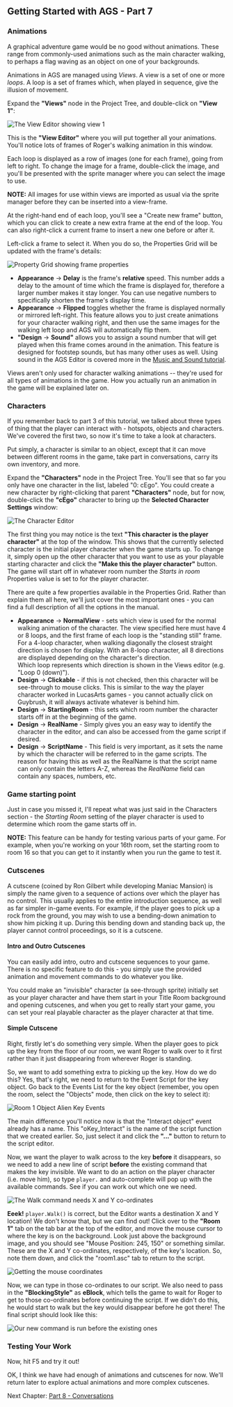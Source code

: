 ## Getting Started with AGS - Part 7

### Animations

A graphical adventure game would be no good without animations. These
range from commonly-used animations such as the main character walking,
to perhaps a flag waving as an object on one of your backgrounds.

Animations in AGS are managed using *Views*. A view is a set of one or
more *loops*. A loop is a set of frames which, when played in sequence,
give the illusion of movement.

Expand the **"Views"** node in the Project Tree, and double-click on **"View 1"**:

![The View Editor showing view 1](images/acintro7_01.png)

This is the **"View Editor"** where you will put together all your animations.
You'll notice lots of frames of Roger's walking animation in this
window.

Each loop is displayed as a row of images (one for each frame), going
from left to right. To change the image for a frame, double-click the
image, and you'll be presented with the sprite manager where you can
select the image to use.

**NOTE:** All images for use within views are imported as usual via the sprite manager before they can be inserted into a view-frame.

At the right-hand end of each loop, you'll see a "Create new frame"
button, which you can click to create a new extra frame at the end of
the loop. You can also right-click a current frame to insert a new one before or
after it.

Left-click a frame to select it. When you do so, the Properties Grid will
be updated with the frame's details:

![Property Grid showing frame properties](images/acintro7_02.png)

-   **Appearance** -> **Delay** is the frame's **relative** speed. This number adds a
    delay to the amount of time which the frame is displayed for,
    therefore a larger number makes it stay longer. You can use negative
    numbers to specifically shorten the frame's display time.
-   **Appearance** -> **Flipped** toggles whether the frame is displayed normally or
    mirrored left-right. This feature allows you to just create
    animations for your character walking right, and then use the same
    images for the walking left loop and AGS will automatically
    flip them.
-   **"Design** -> **Sound"** allows you to assign a sound number that will get played
    when this frame comes around in the animation. This feature is
    designed for footstep sounds, but has many other uses as well. Using
    sound in the AGS Editor is covered more in the [Music and Sound tutorial](MusicAndSound).

Views aren't only used for character walking animations -- they're used
for all types of animations in the game. How you actually run an
animation in the game will be explained later on.

### Characters

If you remember back to part 3 of this tutorial, we talked about three
types of thing that the player can interact with - hotspots, objects and
characters. We've covered the first two, so now it's time to take a look
at characters.

Put simply, a character is similar to an object, except that it can move
between different rooms in the game, take part in conversations, carry
its own inventory, and more.

Expand the **"Characters"** node in the Project Tree. You'll see that so far
you only have one character in the list, labeled "0: cEgo". You could
create a new character by right-clicking that parent **"Characters"** node, but for now,
double-click the **"cEgo"** character to bring up the **Selected Character Settings** window:

![The Character Editor](images/acintro7_03.png)

The first thing you may notice is the text **"This character is the player**
**character"** at the top of the window. This shows that the currently
selected character is the initial player character when the game starts
up. To change it, simply open up
the other character that you want to use as your playable starting character and click the **"Make this the**
**player character"** button. The game will start off in whatever room number the *Starts in room* Properties value is set to for the player character.

There are quite a few properties available in the Properties Grid. Rather
than explain them all here, we'll just cover the most important ones -
you can find a full description of all the options in the manual.

-   **Appearance** -> **NormalView** - sets which view is used for the normal walking
    animation of the character. The view specified here must have 4 or 8
    loops, and the first frame of each loop is the "standing still"
    frame.<br>
    For a 4-loop character, when walking diagonally the closest straight
    direction is chosen for display. With an 8-loop character, all 8
    directions are displayed depending on the character's direction.<br>
    Which loop represents which direction is shown in the Views editor
    (e.g. "Loop 0 (down)").
-   **Design** -> **Clickable** - if this is not checked, then this character will be
    see-through to mouse clicks. This is similar to the way the player
    character worked in LucasArts games - you cannot actually click on
    Guybrush, it will always activate whatever is behind him.
-   **Design** -> **StartingRoom** - this sets which room number the character starts
    off in at the beginning of the game.
-   **Design** -> **RealName** - Simply gives you an easy way to
identify the character in the editor, and can also be accessed from the
game script if desired.
-   **Design** -> **ScriptName** - This field is very important, as it sets the name by which
the character will be referred to in the game scripts. The reason for
having this as well as the RealName is that the script name can only
contain the letters A-Z, whereas the *RealName* field can contain any
spaces, numbers, etc.

### Game starting point

Just in case you missed it, I'll repeat what was just said in the
Characters section - the _Starting Room_ setting of the player
character is used to determine which room the game starts off in.

**NOTE:** This feature can be handy for testing various parts of your game.
For example, when you're working on your 16th room, set the starting room to
room 16 so that you can get to it instantly when you run the game to
test it.

### Cutscenes

A cutscene (coined by Ron Gilbert while developing Maniac Mansion) is simply the name given to a sequence of actions over which the player has no control. This usually applies to the entire
introduction sequence, as well as far simpler in-game events. For example,
if the player goes to pick up a rock from the ground, you may wish to use
a bending-down animation to show him picking it up. During this bending
down and standing back up, the player cannot control proceedings, so it
is a cutscene.

#### Intro and Outro Cutscenes

You can easily add intro, outro and cutscene sequences to your game.
There is no specific feature to do this - you simply use the provided
animation and movement commands to do whatever you like.

You could make an "invisible" character (a see-through sprite) initially set as your player character and have them start in your Title Room background and opening cutscenes, and when you get to really start your game, you can set your real playable character as the player character at that time.

#### Simple Cutscene

Right, firstly let's do something very simple. When the player goes to
pick up the key from the floor of our room, we want Roger to walk over to
it first rather than it just disappearing from wherever Roger is standing.

So, we want to add something extra to picking up the key. How do we do
this? Yes, that's right, we need to return to the Event Script for the
key object. Go back to the Events List for the key object (remember, you
open the room, select the "Objects" mode, then click on the key to
select it):

![Room 1 Object Alien Key Events](images/acintro7_04.png)

The main difference you'll notice now is that the "Interact object"
event already has a name. This "oKey_Interact" is the name of the
script function that we created earlier. So, just select it and click
the **"..."** button to return to the script editor.

Now, we want the player to walk across to the key **before** it
disappears, so we need to add a new line of script **before** the
existing command that makes the key invisible. We want to do an action
on the player character (i.e. move him), so type `player.` and
auto-complete will pop up with the available commands. See if you can
work out which one we need.

![The Walk command needs X and Y co-ordinates](images/acintro7_05.png)

**Eeek!** `player.Walk()` is correct, but the Editor wants a destination X and Y location! We don't know that,
but we can find out! Click over to the **"Room 1"** tab on the tab bar at the top of
the editor, and move the mouse cursor to where the key is on the
background. Look just above the background image, and you should see
"Mouse Position: 245, 150" or something similar. These are the X and Y
co-ordinates, respectively, of the key's location. So, note them down,
and click the "room1.asc" tab to return to the script.

![Getting the mouse coordinates](images/acintro7_06.png)

Now, we can type in those co-ordinates to our script. We also need to
pass in the **"BlockingStyle"** as **eBlock**, which tells the game to wait for
Roger to get to those co-ordinates before continuing the script. If we
didn't do this, he would start to walk but the key would disappear
before he got there! The final script should look like this:

![Our new command is run before the existing ones](images/acintro7_07.png)

### Testing Your Work

Now, hit F5 and try it out!

OK, I think we have had enough of animations and cutscenes for now. We'll
return later to explore actual animations and more complex cutscenes.

Next Chapter: [Part 8 - Conversations](acintro8)
